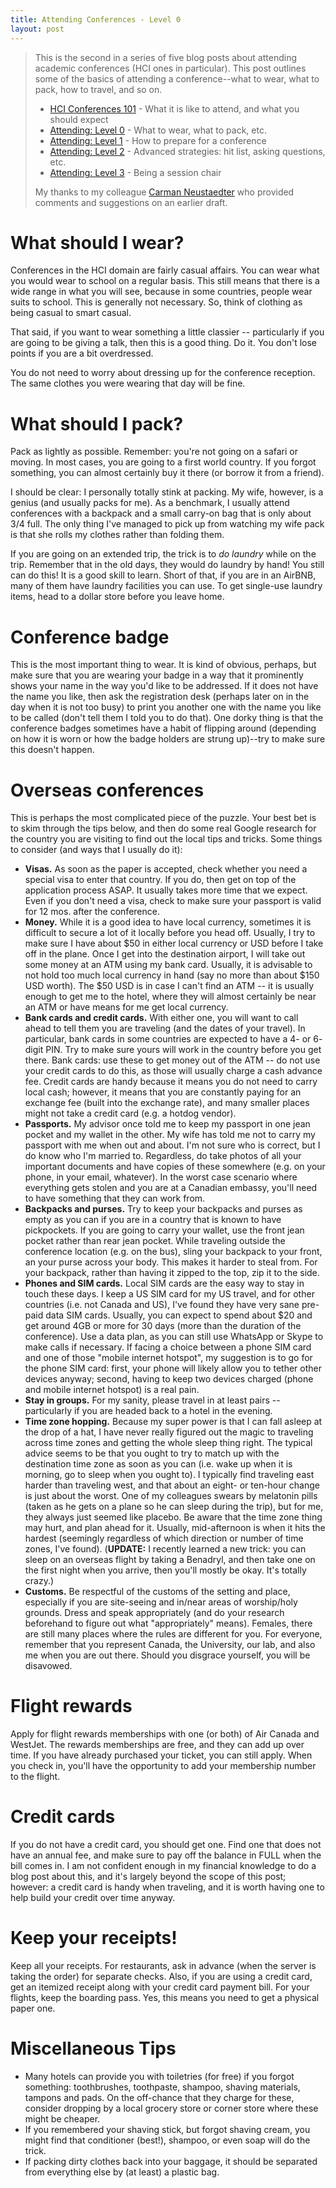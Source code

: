 ```yaml
---
title: Attending Conferences - Level 0
layout: post
---
```


> This is the second in a series of five blog posts about attending academic conferences (HCI ones in particular). This post outlines some of the basics of attending a conference--what to wear, what to pack, how to travel, and so on.
> 
> * [HCI Conferences 101](http://ricelab.cpsc.ucalgary.ca/blog/2016/hci-conferences-101/) - What it is like to attend, and what you should expect
> * [Attending: Level 0](http://ricelab.cpsc.ucalgary.ca/blog/2016/attending-conferences-level-0/) - What to wear, what to pack, etc.
> * [Attending: Level 1](http://ricelab.cpsc.ucalgary.ca/blog/2016/attending-conferences-level-1/) - How to prepare for a conference
> * [Attending: Level 2](http://ricelab.cpsc.ucalgary.ca/blog/2016/attending-conferences-level-2/) - Advanced strategies: hit list, asking questions, etc.
> * [Attending: Level 3](http://ricelab.cpsc.ucalgary.ca/blog/2016/attending-conferences-level-3/) - Being a session chair
> 
> My thanks to my colleague [Carman Neustaedter](http://carmster.com) who provided comments and suggestions on an earlier draft.

# What should I wear?

Conferences in the HCI domain are fairly casual affairs. You can wear what you would wear to school on a regular basis. This still means that there is a wide range in what you will see, because in some countries, people wear suits to school. This is generally not necessary. So, think of clothing as being casual to smart casual.

That said, if you want to wear something a little classier -- particularly if you are going to be giving a talk, then this is a good thing. Do it. You don't lose points if you are a bit overdressed.

You do not need to worry about dressing up for the conference reception. The same clothes you were wearing that day will be fine.

# What should I pack?

Pack as lightly as possible. Remember: you're not going on a safari or moving. In most cases, you are going to a first world country. If you forgot something, you can almost certainly buy it there (or borrow it from a friend).

I should be clear: I personally totally stink at packing. My wife, however, is a genius (and usually packs for me). As a benchmark, I usually attend conferences with a backpack and a small carry-on bag that is only about 3/4 full. The only thing I've managed to pick up from watching my wife pack is that she rolls my clothes rather than folding them.

If you are going on an extended trip, the trick is to _do laundry_ while on the trip. Remember that in the old days, they would do laundry by hand! You still can do this! It is a good skill to learn. Short of that, if you are in an AirBNB, many of them have laundry facilities you can use. To get single-use laundry items, head to a dollar store before you leave home.

# Conference badge

This is the most important thing to wear. It is kind of obvious, perhaps, but make sure that you are wearing your badge in a way that it prominently shows your name in the way you'd like to be addressed. If it does not have the name you like, then ask the registration desk (perhaps later on in the day when it is not too busy) to print you another one with the name you like to be called (don't tell them I told you to do that). One dorky thing is that the conference badges sometimes have a habit of flipping around (depending on how it is worn or how the badge holders are strung up)--try to make sure this doesn't happen.

# Overseas conferences

This is perhaps the most complicated piece of the puzzle. Your best bet is to skim through the tips below, and then do some real Google research for the country you are visiting to find out the local tips and tricks. Some things to consider (and ways that I usually do it):

* **Visas.** As soon as the paper is accepted, check whether you need a special visa to enter that country. If you do, then get on top of the application process ASAP. It usually takes more time that we expect. Even if you don't need a visa, check to make sure your passport is valid for 12 mos. after the conference.
* **Money.** While it is a good idea to have local currency, sometimes it is difficult to secure a lot of it locally before you head off. Usually, I try to make sure I have about $50 in either local currency or USD before I take off in the plane. Once I get into the destination airport, I will take out some money at an ATM using my bank card. Usually, it is advisable to not hold too much local currency in hand (say no more than about $150 USD worth). The $50 USD is in case I can't find an ATM -- it is usually enough to get me to the hotel, where they will almost certainly be near an ATM or have means for me get local currency.
* **Bank cards and credit cards.** With either one, you will want to call ahead to tell them you are traveling (and the dates of your travel). In particular, bank cards in some countries are expected to have a 4- or 6- digit PIN. Try to make sure yours will work in the country before you get there. Bank cards: use these to get money out of the ATM -- do not use your credit cards to do this, as those will usually charge a cash advance fee. Credit cards are handy because it means you do not need to carry local cash; however, it means that you are constantly paying for an exchange fee (built into the exchange rate), and many smaller places might not take a credit card (e.g. a hotdog vendor).
* **Passports.** My advisor once told me to keep my passport in one jean pocket and my wallet in the other. My wife has told me not to carry my passport with me when out and about. I'm not sure who is correct, but I do know who I'm married to. Regardless, do take photos of all your important documents and have copies of these somewhere (e.g. on your phone, in your email, whatever). In the worst case scenario where everything gets stolen and you are at a Canadian embassy, you'll need to have something that they can work from.
* **Backpacks and purses.** Try to keep your backpacks and purses as empty as you can if you are in a country that is known to have pickpockets. If you are going to carry your wallet, use the front jean pocket rather than rear jean pocket. While traveling outside the conference location (e.g. on the bus), sling your backpack to your front, an your purse across your body. This makes it harder to steal from. For your backpack, rather than having it zipped to the top, zip it to the side.
* **Phones and SIM cards.** Local SIM cards are the easy way to stay in touch these days. I keep a US SIM card for my US travel, and for other countries (i.e. not Canada and US), I've found they have very sane pre-paid data SIM cards. Usually, you can expect to spend about $20 and get around 4GB or more for 30 days (more than the duration of the conference). Use a data plan, as you can still use WhatsApp or Skype to make calls if necessary. If facing a choice between a phone SIM card and one of those "mobile internet hotspot", my suggestion is to go for the phone SIM card: first, your phone will likely allow you to tether other devices anyway; second, having to keep two devices charged (phone and mobile internet hotspot) is a real pain. 
* **Stay in groups.** For my sanity, please travel in at least pairs -- particularly if you are headed back to a hotel in the evening.
* **Time zone hopping.** Because my super power is that I can fall asleep at the drop of a hat, I have never really figured out the magic to traveling across time zones and getting the whole sleep thing right. The typical advice seems to be that you ought to try to match up with the destination time zone as soon as you can (i.e. wake up when it is morning, go to sleep when you ought to). I typically find traveling east harder than traveling west, and that about an eight- or ten-hour change is just about the worst. One of my colleagues swears by melatonin pills (taken as he gets on a plane so he can sleep during the trip), but for me, they always just seemed like placebo. Be aware that the time zone thing may hurt, and plan ahead for it. Usually, mid-afternoon is when it hits the hardest (seemingly regardless of which direction or number of time zones, I've found). (**UPDATE:** I recently learned a new trick: you can sleep on an overseas flight by taking a Benadryl, and then take one on the first night when you arrive, then you'll mostly be okay. It's totally crazy.)
* **Customs.** Be respectful of the customs of the setting and place, especially if you are site-seeing and in/near areas of worship/holy grounds. Dress and speak appropriately (and do your research beforehand to figure out what "appropriately" means). Females, there are still many places where the rules are different for you. For everyone, remember that you represent Canada, the University, our lab, and also me when you are out there. Should you disgrace yourself, you will be disavowed.

# Flight rewards

Apply for flight rewards memberships with one (or both) of Air Canada and WestJet. The rewards memberships are free, and they can add up over time. If you have already purchased your ticket, you can still apply. When you check in, you'll have the opportunity to add your membership number to the flight.

# Credit cards

If you do not have a credit card, you should get one. Find one that does not have an annual fee, and make sure to pay off the balance in FULL when the bill comes in. I am not confident enough in my financial knowledge to do a blog post about this, and it's largely beyond the scope of this post; however: a credit card is handy when traveling, and it is worth having one to help build your credit over time anyway.

# Keep your receipts!

Keep all your receipts. For restaurants, ask in advance (when the server is taking the order) for separate checks. Also, if you are using a credit card, get an itemized receipt along with your credit card payment bill. For your flights, keep the boarding pass. Yes, this means you need to get a physical paper one.

# Miscellaneous Tips

* Many hotels can provide you with toiletries (for free) if you forgot something: toothbrushes, toothpaste, shampoo, shaving materials, tampons and pads. On the off-chance that they charge for these, consider dropping by a local grocery store or corner store where these might be cheaper.
* If you remembered your shaving stick, but forgot shaving cream, you might find that conditioner (best!), shampoo, or even soap will do the trick.
* If packing dirty clothes back into your baggage, it should be separated from everything else by (at least) a plastic bag.